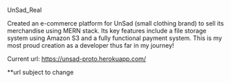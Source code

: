 UnSad_Real

Created an e-commerce platform for UnSad (small clothing brand) to sell its merchandise using MERN stack. Its key features include a file storage system using Amazon S3 and a fully functional payment system. This is my most proud creation as a developer thus far in my journey!

Current url: https://unsad-proto.herokuapp.com/

**url subject to change
